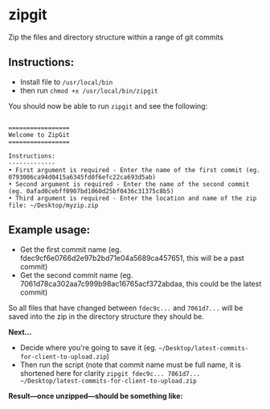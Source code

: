 # zipgit
Zip the files and directory structure within a range of git commits

## Instructions:
- Install file to `/usr/local/bin`
- then run `chmod +x /usr/local/bin/zipgit`

You should now be able to run `zipgit` and see the following:

```

=================
Welcome to ZipGit
=================

Instructions:
-------------
• First argument is required - Enter the name of the first commit (eg. 0793006ca94d0415a6345fd0f6efc22ca693d5ab)
• Second argument is required - Enter the name of the second commit (eg. 0afad0cebff0907bd1060d25bf0436c31375c8b5)
• Third argument is required - Enter the location and name of the zip file: ~/Desktop/myzip.zip

```

## Example usage:

- Get the first commit name (eg. fdec9cf6e0766d2e97b2bd71e04a5689ca457651, this will be a past commit)
- Get the second commit name (eg. 7061d78ca302aa7c999b98ac16765acf372abdaa, this could be the latest commit)

So all files that have changed between `fdec9c...` and `7061d7...` will be saved into the zip in the directory structure they should be.

**Next...**
- Decide where you're going to save it (eg. `~/Desktop/latest-commits-for-client-to-upload.zip`)
- Then run the script (note that commit name must be full name, it is shortened here for clarity `zipgit fdec9c... 7061d7... ~/Desktop/latest-commits-for-client-to-upload.zip`

**Result—once unzipped—should be something like:**





